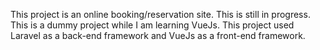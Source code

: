 This project is an online booking/reservation site. This is still in progress. This is a dummy project while I am learning VueJs. This project used Laravel as a back-end framework and VueJs as a front-end framework.
